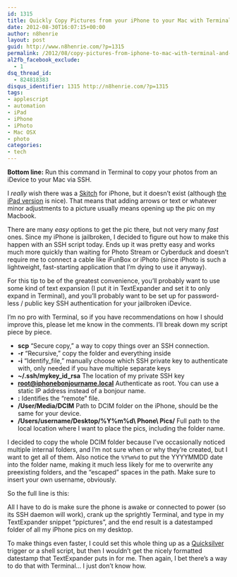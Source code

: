 ```yaml
---
id: 1315
title: Quickly Copy Pictures from your iPhone to your Mac with Terminal and SSH
date: 2012-08-30T16:07:15+00:00
author: n8henrie
layout: post
guid: http://www.n8henrie.com/?p=1315
permalink: /2012/08/copy-pictures-from-iphone-to-mac-with-terminal-and-ssh/
al2fb_facebook_exclude:
  - 1
dsq_thread_id:
  - 824818383
disqus_identifier: 1315 http://n8henrie.com/?p=1315
tags:
- applescript
- automation
- iPad
- iPhone
- iPhoto
- Mac OSX
- photo
categories:
- tech
---
```

**Bottom line:** Run this command in Terminal to copy your photos from an iDevice to your Mac via SSH.

<!--more-->

I _really_ wish there was a <a target="_blank" href="http://skitch.com/">Skitch</a> for iPhone, but it doesn’t exist (although <a target="_blank" href="http://itunes.apple.com/us/app/skitch-for-ipad/id490505997?mt=8&at=10l5H6">the iPad version</a> is nice). That means that adding arrows or text or whatever minor adjustments to a picture usually means opening up the pic on my Macbook.

There are many _easy_ options to get the pic there, but not very many _fast_ ones. Since my iPhone is jailbroken, I decided to figure out how to make this happen with an SSH script today. Ends up it was pretty easy and works much more quickly than waiting for Photo Stream or Cyberduck and doesn’t require me to connect a cable like iFunBox or iPhoto (since iPhoto is such a lightweight, fast-starting application that I’m dying to use it anyway).

For this tip to be of the greatest convenience, you’ll probably want to use some kind of text expansion (I put it in TextExpander and set it to only expand in Terminal), and you’ll probably want to be set up for password-less / public key SSH authentication for your jailbroken iDevice.

I’m no pro with Terminal, so if you have recommendations on how I should improve this, please let me know in the comments. I’ll break down my script piece by piece.

  * **scp** “Secure copy,” a way to copy things over an SSH connection.
  * **-r** “Recursive,” copy the folder and everything inside
  * **-i** “Identify_file,” manually choose which SSH private key to authenticate with, only needed if you have multiple separate keys
  * **~/.ssh/mykey\_id\_rsa** The location of my private SSH key
  * **root@iphonebonjourname.local** Authenticate as root. You can use a static IP address instead of a bonjour name.
  * **:** Identifies the “remote” file.
  * **/User/Media/DCIM** Path to DCIM folder on the iPhone, should be the same for your device.
  * **/Users/username/Desktop/%Y%m%d\ Phone\ Pics/** Full path to the local location where I want to place the pics, including the folder name.

I decided to copy the whole DCIM folder because I’ve occasionally noticed multiple internal folders, and I’m not sure when or why they’re created, but I want to get all of them. Also notice the `%Y%m%d` to put the YYYYMMDD date into the folder name, making it much less likely for me to overwrite any preexisting folders, and the “escaped” spaces in the path. Make sure to insert your own username, obviously.

So the full line is this:

<script src="http://pastebin.com/embed_js.php?i=rBGW70Hv"></script>

All I have to do is make sure the phone is awake or connected to power (so its SSH daemon will work), crank up the sprightly Terminal, and type in my TextExpander snippet “ppictures”, and the end result is a datestamped folder of all my iPhone pics on my desktop.

To make things even faster, I could set this whole thing up as a <a target="_blank" href="http://qsapp.com/">Quicksilver</a> trigger or a shell script, but then I wouldn’t get the nicely formatted datestamp that TextExpander puts in for me. Then again, I bet there’s a way to do that with Terminal… I just don’t know how.
